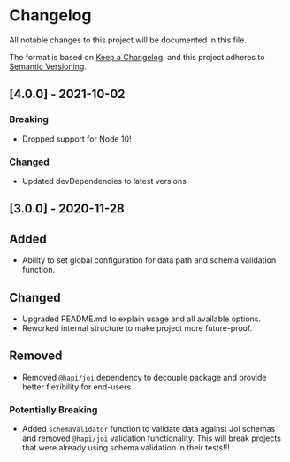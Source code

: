 # Changelog

All notable changes to this project will be documented in this file.

The format is based on [Keep a Changelog](https://keepachangelog.com/en/1.0.0/),
and this project adheres to [Semantic Versioning](https://semver.org/spec/v2.0.0.html).

## [4.0.0] - 2021-10-02

### Breaking

- Dropped support for Node 10!

### Changed

- Updated devDependencies to latest versions

## [3.0.0] - 2020-11-28

## Added

- Ability to set global configuration for data path and schema validation function.

## Changed

- Upgraded README.md to explain usage and all available options.
- Reworked internal structure to make project more future-proof.

## Removed

- Removed `@hapi/joi` dependency to decouple package and provide better flexibility for end-users.

### Potentially Breaking

- Added `schemaValidator` function to validate data against Joi schemas and removed `@hapi/joi` validation functionality. This will break projects that were already using schema validation in their tests!!!
